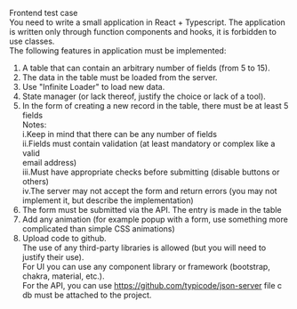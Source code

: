 
Frontend test case  
You need to write a small application in React + Typescript. The application is 
written only through function components and hooks, it is forbidden to use 
classes.  
The following features in application must be implemented:  
1.  A table that can contain an arbitrary number of fields (from 5 to 15).  
2.  The data in the table must be loaded from the server.  
3.  Use "Infinite Loader" to load new data.  
4.  State manager (or lack thereof, justify the choice or lack of a tool).  
5.  In the form of creating a new record in the table, there must be at least 5  fields  
Notes:  
i.Keep in mind that there can be any number of fields  
ii.Fields must contain validation (at least mandatory or complex like a valid  
email address)  
iii.Must have appropriate checks before submitting (disable buttons or 
others)  
iv.The server may not accept the form and return errors (you may not 
implement it, but describe the implementation)  
6.  The form must be submitted via the API. The entry is made in the table  
7.  Add any animation (for example popup with a form, use something more 
complicated than simple CSS animations)  
8.  Upload code to github.   
The use of any third-party libraries is allowed (but you will need to justify their 
use).  
For UI you can use any component library or framework (bootstrap, chakra, 
material, etc.).  
For the API, you can use https://github.com/typicode/json-server file c db must 
be attached to the project.   